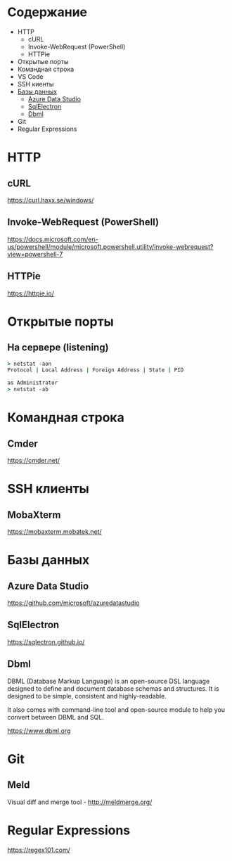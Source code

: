 
# Содержание
* HTTP
  * cURL
  * Invoke-WebRequest (PowerShell)
  * HTTPie
* Открытые порты
* Командная строка
* VS Code
* SSH киенты
* [Базы данных](#базы-данных)
  * [Azure Data Studio](#)
  * [SqlElectron](#)
  * [Dbml](#)
* Git
* Regular Expressions
# HTTP
## cURL
https://curl.haxx.se/windows/
## Invoke-WebRequest (PowerShell)  
https://docs.microsoft.com/en-us/powershell/module/microsoft.powershell.utility/invoke-webrequest?view=powershell-7
## HTTPie
https://httpie.io/
# Открытые порты
## На сервере (listening)
```cmd
> netstat -aon
Protocol | Local Address | Foreign Address | State | PID

as Administrator
> netstat -ab 
```
# Командная строка
## Cmder
https://cmder.net/

# SSH клиенты
## MobaXterm
https://mobaxterm.mobatek.net/

# Базы данных
## Azure Data Studio
https://github.com/microsoft/azuredatastudio
## SqlElectron
https://sqlectron.github.io/
## Dbml
DBML (Database Markup Language) is an open-source DSL language designed to define and document database schemas and structures. It is designed to be simple, consistent and highly-readable.

It also comes with command-line tool and open-source module to help you convert between DBML and SQL.

https://www.dbml.org

# Git
## Meld
Visual diff and merge tool - http://meldmerge.org/

# Regular Expressions
https://regex101.com/
